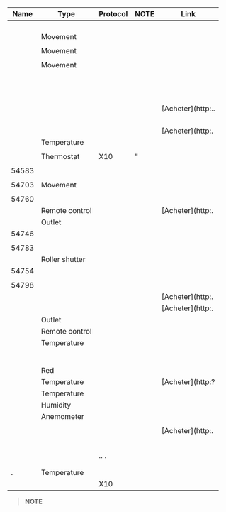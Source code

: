 | Name            | Type           | Protocol      | NOTE       | Link           |
|----------------|----------------|----------------|----------------|----------------|
|  |   |               |                |                |
|      |       |       |                |                |
|         |     |                |                |                |
|      |    |       |                |                |
|     | Movement      |                |                |                |
|      |    |       |                |                |
|     | Movement      |                |                |                |
|      |    |       |                |                |
|       | Movement      |                |                |                |
|      |    |       |                |                |
|    |   |                |                |                |
|    |    |                |                |                |
|    |  |                |                |                |
|    |   |                |                |                |
|    |          |                |                |                |
|    |   |              |                |                |
|    |      |              |                |                |
|    |       |              |                |                |
|    |    |              |                |                |
|    |       |              |                |                |
|    |     |              |                |                |
|    |        |              |                | [Acheter](http:..              |
|    |    |              |         |                |
|    |   |              |                |                |
|    |    |              |          |                |
|            |  |                |       |                |
|            |                |              |  | [Acheter](http:.            |
|          | Temperature    |          |                |                |
|        |       |                |                |                |
|     | Thermostat     | X10            | "        |                |
|  |       |              |                |                |
| 54583          |   |                |                |                |
|  |    |              |                |                |
| 54703          | Movement      |                |                |                |
|  |  |              |                |                |
| 54760          |          |                |                |                |
|  | Remote control   |              |                | [Acheter](http:.      |
|  | Outlet          |              |                |                |
| 54746          |      |                |                |                |
|  |       |              |                |                |
| 54783          |   |                |                |                |
|  | Roller shutter  |              |                |                |
| 54754          |                |                |                |                |
|  |     |              |                |                |
| 54798          |                |                |                |                |
|  |    |              |                | [Acheter](http:. |
|            |       |                |                | [Acheter](http:.          |
|   | Outlet          |              |                |                |
|    | Remote control   |                |                |                |
|       | Temperature    |                |                |                |
|        |       |                |                |                |
|        |   |        |                |                |
|  |   |    |                |                |
|        |  |                |                |                |
|        |   |              |                |                |
|    |      |                |                |                |
|  | Red          |                |                |                |
|          | Temperature    |          |                | [Acheter](http:?      |
|          | Temperature    |          |                |                |
|        | Humidity       |                |                |                |
|   | Anemometer     |          |                |                |
|   |     |          |                |                |
|       |        |          |                | [Acheter](http:.   |
|       |           |          |                |                |
|      |          |          |                |                |
|  |   |          |                |                |
|     |          |                |                |                |
|   |    |    |                |                |
|  |    | .. .          |                |                |
|       |       |                |                |                |
|    |       |                |                |                |
| .    | Temperature    |                |                |                |
|            |      | X10            |                |                |

> **NOTE**
>
> 
> 
> 
